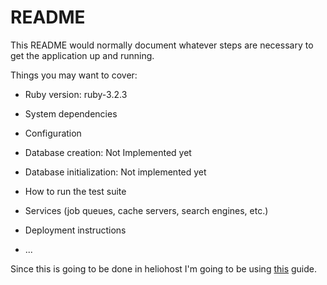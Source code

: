 # README

This README would normally document whatever steps are necessary to get the
application up and running.

Things you may want to cover:

* Ruby version:
ruby-3.2.3

* System dependencies

* Configuration

* Database creation:
Not Implemented yet

* Database initialization:
Not implemented yet

* How to run the test suite

* Services (job queues, cache servers, search engines, etc.)

* Deployment instructions

* ...

Since this is going to be done in heliohost I'm going to be using [this](https://wiki.helionet.org/tutorials/ror) guide. 
